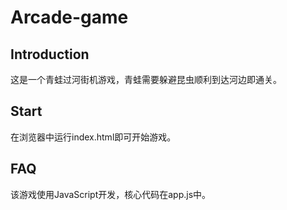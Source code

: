 
# Arcade-game
## Introduction
这是一个青蛙过河街机游戏，青蛙需要躲避昆虫顺利到达河边即通关。
## Start
在浏览器中运行index.html即可开始游戏。
## FAQ
该游戏使用JavaScript开发，核心代码在app.js中。
